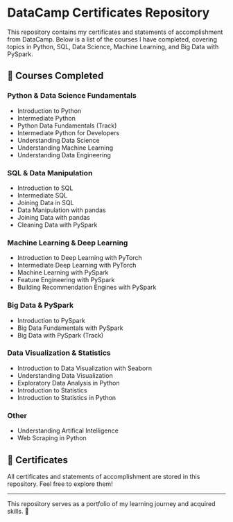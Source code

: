 # DataCamp Certificates Repository

This repository contains my certificates and statements of accomplishment from DataCamp. 
Below is a list of the courses I have completed, covering topics in Python, SQL, Data Science, Machine Learning, and Big Data with PySpark.

## 🚀 Courses Completed

### **Python & Data Science Fundamentals**
- Introduction to Python
- Intermediate Python
- Python Data Fundamentals (Track)
- Intermediate Python for Developers
- Understanding Data Science
- Understanding Machine Learning
- Understanding Data Engineering

### **SQL & Data Manipulation**
- Introduction to SQL
- Intermediate SQL
- Joining Data in SQL
- Data Manipulation with pandas
- Joining Data with pandas
- Cleaning Data with PySpark

### **Machine Learning & Deep Learning**
- Introduction to Deep Learning with PyTorch
- Intermediate Deep Learning with PyTorch
- Machine Learning with PySpark
- Feature Engineering with PySpark
- Building Recommendation Engines with PySpark

### **Big Data & PySpark**
- Introduction to PySpark
- Big Data Fundamentals with PySpark
- Big Data with PySpark (Track)

### **Data Visualization & Statistics**
- Introduction to Data Visualization with Seaborn
- Understanding Data Visualization
- Exploratory Data Analysis in Python
- Introduction to Statistics
- Introduction to Statistics in Python

### **Other**
- Understanding Artifical Intelligence
- Web Scraping in Python

## 📜 Certificates
All certificates and statements of accomplishment are stored in this repository. 
Feel free to explore them!

---
This repository serves as a portfolio of my learning journey and acquired skills. 🚀
